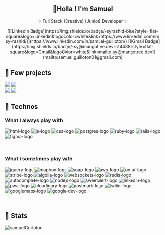 <h2 align="center">🙋Holla ! I'm Samuel</h2>
<div align="center">
  <p align="center">✨ Full Stack (Creative) (Junior) Developer ✨</p>
</div>
<div align="center">
  [![Linkedin Badge](https://img.shields.io/badge/-syrashid-blue?style=flat-square&logo=Linkedin&logoColor=white&link=https://www.linkedin.com/in/sy-rashid/)](https://www.linkedin.com/in/samuel-guilloton/)
  [![Gmail Badge](https://img.shields.io/badge/-sy@mangotree.dev-c14438?style=flat-square&logo=Gmail&logoColor=white&link=mailto:sy@mangotree.dev)](mailto:samuel.guilloton01@gmail.com)
</div>
  
## 📁 Few projects

<a href="https://github.com/SamuelGUILLOTON/python-backend/">
<img src="https://github-readme-stats-git-masterrstaa-rickstaa.vercel.app/api/pin/?username=SamuelGUILLOTON&repo=python-backend&theme=dark&bg_color=121212&hide_border=true"/></a>
<a href="https://github.com/SamuelGUILLOTON/pizza_marcia">
<img src="https://github-readme-stats-git-masterrstaa-rickstaa.vercel.app/api/pin/?username=SamuelGuilloton&repo=pizza_marcia&theme=dark&bg_color=121212&hide_border=true" /></a><br>
<a href="https://github.com/SamuelGUILLOTON/Project-Series-Atlas">
<img src="https://github-readme-stats-git-masterrstaa-rickstaa.vercel.app/api/pin/?username=SamuelGuilloton&repo=Project-Series-Atlas&theme=dark&bg_color=121212&hide_border=true" /></a>
<a href="https://github.com/SamuelGUILLOTON/localboyz-collection">
<img src="https://github-readme-stats-git-masterrstaa-rickstaa.vercel.app/api/pin/?username=SamuelGuilloton&repo=localboyz-collection&theme=dark&bg_color=121212&hide_border=true" /></a><br>

## 🤖 Technos

### What I always play with
<p> 
  <img src="https://www.freepnglogos.com/pics/php-logo" alt="html-logo">
  <img src="https://res.cloudinary.com/nico1711/image/upload/c_scale,h_30/v1598849662/javascript_eniubp.png" alt="js-logo">
  <img src="https://res.cloudinary.com/nico1711/image/upload/c_scale,h_30/v1598849661/css_jtfcoz.png" alt="css-logo">
  <img src="https://res.cloudinary.com/nico1711/image/upload/c_scale,h_30/v1598849660/postgresql_zsfd9p.png" alt="postgres-logo">
  <img src="https://res.cloudinary.com/nico1711/image/upload/c_scale,h_30/v1598849655/ruby_nrq1jy.png" alt="ruby-logo">
  <img src="https://res.cloudinary.com/nico1711/image/upload/c_scale,h_30/v1598850690/rails_1_vess2v.png" alt="rails-logo">
  <img src="https://res.cloudinary.com/nico1711/image/upload/c_scale,h_30/v1598849656/figma_ugopbh.png" alt="figma-logo">
</p>

<br>

### What I sometimes play with
<p>
  <img src="https://res.cloudinary.com/nico1711/image/upload/c_scale,h_30/v1598849659/jquery_lvyzat.png" alt="jquery-logo">
  <img src="https://res.cloudinary.com/nico1711/image/upload/c_scale,h_30/v1598849659/mapbox_ik768l.png" alt="mapbox-logo">
  <img src="https://res.cloudinary.com/nico1711/image/upload/c_scale,h_30/v1598849658/soap_oujliq.png" alt="soap-logo">
  <img src="https://res.cloudinary.com/nico1711/image/upload/c_scale,h_30/v1598849658/aws_zdxicw.jpg" alt="aws-logo">
  <img src="https://res.cloudinary.com/nico1711/image/upload/c_scale,h_30/v1598849657/ux-ui-logo_g1gptz.png" alt="ux-ui-logo">
  <img src="https://res.cloudinary.com/nico1711/image/upload/c_scale,h_30/v1598849655/stripe_wpdp4s.png" alt="stripe-logo">
  <img src="https://res.cloudinary.com/nico1711/image/upload/c_scale,h_30/v1598849655/algolia_pgipvv.png" alt="algolia-logo">
  <img src="https://res.cloudinary.com/nico1711/image/upload/c_scale,h_30/v1598849654/websockets_owvtbv.png" alt="websockets-logo">
  <img src="https://res.cloudinary.com/nico1711/image/upload/c_scale,h_30/v1598849653/redis_xtyczu.png" alt="redis-logo">
  <img src="https://res.cloudinary.com/nico1711/image/upload/c_scale,h_30/v1598849653/google_gqugc7.png" alt="autocomplete-logo">
  <img src="https://res.cloudinary.com/nico1711/image/upload/c_scale,h_30/v1598849653/node-js_tkywbk.png" alt="nodejs-logo">
  <img src="https://res.cloudinary.com/nico1711/image/upload/c_scale,h_30/v1598849652/sweetalert_fizd2k.png" alt="sweetalert-logo">
  <img src="https://res.cloudinary.com/nico1711/image/upload/c_scale,h_30/v1598849652/linkedin_obs3m2.png" alt="linkedin-logo">
  <img src="https://res.cloudinary.com/nico1711/image/upload/c_scale,h_30/v1598849652/pwa-logo_nxppg4.png" alt="pwa-logo">
  <img src="https://res.cloudinary.com/nico1711/image/upload/c_scale,h_30/v1598849651/new_cloudinary_logo_square_kninl9.png" alt="cloudinary-logo">
  <img src="https://res.cloudinary.com/nico1711/image/upload/c_scale,h_30/v1598849651/postmark_o4dr2s.png" alt="postmark-logo">
  <img src="https://res.cloudinary.com/nico1711/image/upload/c_scale,h_30/v1598849650/twilio_j6qvbk.png" alt="twilio-logo">
  <img src="https://res.cloudinary.com/nico1711/image/upload/c_scale,h_30/v1598849651/googlemaps_uujgzn.png" alt="googlemaps-logo">
  <img src="https://res.cloudinary.com/nico1711/image/upload/c_scale,h_30/v1598849651/googledeveloper_dpefgw.png" alt="google-dev-logo">
</p>

<br>

## 🧮 Stats

<img src="https://github-profile-trophy.vercel.app/?username=samuelguilloton&rank=SECRET,SSS,SS,S,AAA,AA,A,BBB,BB,B,C&theme=juicyfresh&no-bg=true&no-frame=true&margin-w=30" alt="samuelGuilloton" />



